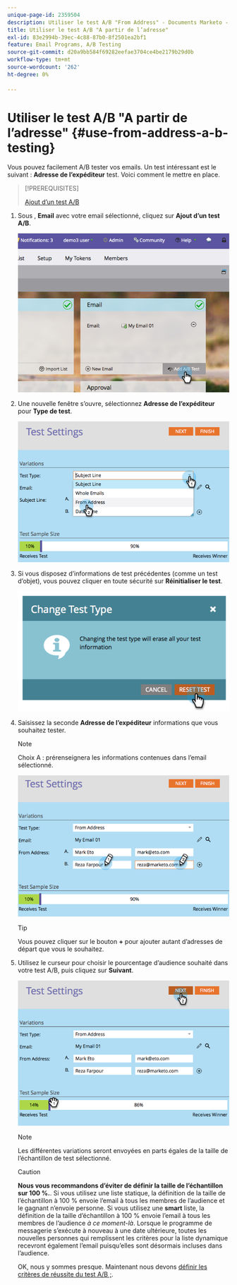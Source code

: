 ```yaml
---
unique-page-id: 2359504
description: Utiliser le test A/B "From Address" - Documents Marketo - Documentation du produit
title: Utiliser le test A/B "A partir de l’adresse"
exl-id: 83e2994b-39ec-4c88-87b0-8f2501ea2bf1
feature: Email Programs, A/B Testing
source-git-commit: d20a9bb584f69282eefae3704ce4be2179b29d0b
workflow-type: tm+mt
source-wordcount: '262'
ht-degree: 0%

---
```


# Utiliser le test A/B &quot;A partir de l’adresse&quot; {#use-from-address-a-b-testing}

Vous pouvez facilement A/B tester vos emails. Un test intéressant est le suivant : **Adresse de l’expéditeur** test. Voici comment le mettre en place.

>[!PREREQUISITES]
>
>[Ajout d’un test A/B](/help/marketo/product-docs/email-marketing/email-programs/email-program-actions/email-test-a-b-test/add-an-a-b-test.md)

1. Sous , **Email** avec votre email sélectionné, cliquez sur **Ajout d’un test A/B**.

   ![](assets/image2014-9-12-15-3a32-3a8.png)

1. Une nouvelle fenêtre s’ouvre, sélectionnez **Adresse de l’expéditeur** pour **Type de test**.

   ![](assets/image2014-9-12-15-3a32-3a22.png)

1. Si vous disposez d’informations de test précédentes (comme un test d’objet), vous pouvez cliquer en toute sécurité sur **Réinitialiser le test**.

   ![](assets/image2014-9-12-15-3a32-3a28.png)

1. Saisissez la seconde **Adresse de l’expéditeur** informations que vous souhaitez tester.

   >[!NOTE]
   >
   >Choix A : prérenseignera les informations contenues dans l’email sélectionné.

   ![](assets/image2014-9-12-15-3a32-3a34.png)

   >[!TIP]
   >
   >Vous pouvez cliquer sur le bouton **+** pour ajouter autant d’adresses de départ que vous le souhaitez.

1. Utilisez le curseur pour choisir le pourcentage d’audience souhaité dans votre test A/B, puis cliquez sur **Suivant**.

   ![](assets/image2014-9-12-15-3a33-3a41.png)

   >[!NOTE]
   >
   >Les différentes variations seront envoyées en parts égales de la taille de l’échantillon de test sélectionné.

   >[!CAUTION]
   >
   >**Nous vous recommandons d’éviter de définir la taille de l’échantillon sur 100 %.**. Si vous utilisez une liste statique, la définition de la taille de l’échantillon à 100 % envoie l’email à tous les membres de l’audience et le gagnant n’envoie personne. Si vous utilisez une **smart** liste, la définition de la taille d’échantillon à 100 % envoie l’email à tous les membres de l’audience _à ce moment-là_. Lorsque le programme de messagerie s’exécute à nouveau à une date ultérieure, toutes les nouvelles personnes qui remplissent les critères pour la liste dynamique recevront également l’email puisqu’elles sont désormais incluses dans l’audience.

   OK, nous y sommes presque. Maintenant nous devons [définir les critères de réussite du test A/B ;](/help/marketo/product-docs/email-marketing/email-programs/email-program-actions/email-test-a-b-test/define-the-a-b-test-winner-criteria.md).
